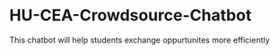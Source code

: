 # HU-CEA-Crowdsource-Chatbot
This chatbot will help students exchange oppurtunites more efficiently
